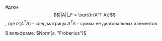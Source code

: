 #дгкм 
$$||A||_F = \sqrt{tr(A^T A)}$$, где $tr(A^T A)$ - след матрицы $A^T A$ - сумма её диагональных элементов

В вольфраме: $Norm[a, "Frobenius"]$